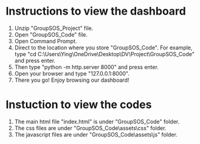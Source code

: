 # Instructions to view the dashboard
1. Unzip "GroupSOS_Project" file.
2. Open "GroupSOS_Code" file.
3. Open Command Prompt.
4. Direct to the location where you store "GroupSOS_Code". For example, type "cd C:\Users\Ying\OneDrive\Desktop\DV\Project\GroupSOS_Code" and press enter.
5. Then type "python -m http.server 8000" and press enter.
6. Open your browser and type "127.0.0.1:8000".
7. There you go! Enjoy browsing our dashboard!

# Instuction to view the codes
1. The main html file "index.html" is under "GroupSOS_Code" folder.
2. The css files are under "GroupSOS_Code\assets\css" folder.
3. The javascript files are under "GroupSOS_Code\assets\js" folder.